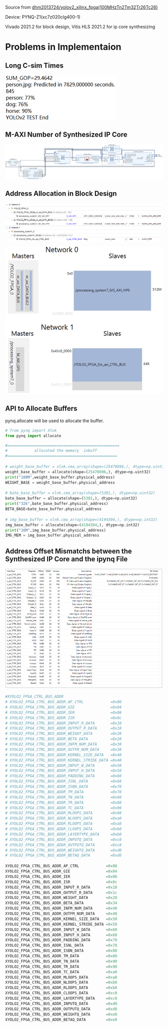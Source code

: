 Source from [dhm2013724/yolov2_xilinx_fpga(100MHzTn2Tm32Tr26Tc26)](https://github.com/dhm2013724/yolov2_xilinx_fpga/tree/100MHzTn2Tm32Tr26Tc26)

Device: PYNQ-Z1(xc7z020clg400-1)

Vivado 2021.2 for block design, Vitis HLS 2021.2 for ip core synthesizing

# Problems in Implementaion

## Long C-sim Times

![Alt text](pic/c_sim_time.png)

## M-AXI Number of Synthesized IP Core

![Alt text](pic/bd.png)

## Address Allocation in Block Design

![Alt text](pic/bd_addr1.png)

![Alt text](pic/bd_addr0.png)

## API to Allocate Buffers

pynq.allocate will be used to allocate the buffer.

```python
# from pynq import Xlnk
from pynq import allocate
```
```python
#==================================================
#            allocated the memory  inbuff
#=================================================

# weight_base_buffer = xlnk.cma_array(shape=(25470896,), dtype=np.uint32)
weight_base_buffer = allocate(shape=(25470896,), dtype=np.uint32)
print("100M",weight_base_buffer.physical_address)
WEIGHT_BASE = weight_base_buffer.physical_address

# bate_base_buffer = xlnk.cma_array(shape=(5381,), dtype=np.uint32)
bate_base_buffer = allocate(shape=(5381,), dtype=np.uint32)
print("32k",bate_base_buffer.physical_address)
BETA_BASE=bate_base_buffer.physical_address

# img_base_buffer = xlnk.cma_array(shape=(4194304,), dtype=np.int32)
img_base_buffer = allocate(shape=(4194304,), dtype=np.int32)
print("16M",img_base_buffer.physical_address)
IMG_MEM = img_base_buffer.physical_address
```

## Address Offset Mismatchs between the Synthesized IP Core and the ipynq File

![Alt text](pic/offset.png)
```python
#XYOLO2_FPGA_CTRL_BUS_ADDR 
# XYOLO2_FPGA_CTRL_BUS_ADDR_AP_CTRL            =0x00
# XYOLO2_FPGA_CTRL_BUS_ADDR_GIE                =0x04
# XYOLO2_FPGA_CTRL_BUS_ADDR_IER                =0x08
# XYOLO2_FPGA_CTRL_BUS_ADDR_ISR                =0x0c
# XYOLO2_FPGA_CTRL_BUS_ADDR_INPUT_R_DATA       =0x10
# XYOLO2_FPGA_CTRL_BUS_ADDR_OUTPUT_R_DATA      =0x18
# XYOLO2_FPGA_CTRL_BUS_ADDR_WEIGHT_DATA        =0x20
# XYOLO2_FPGA_CTRL_BUS_ADDR_BETA_DATA          =0x28
# XYOLO2_FPGA_CTRL_BUS_ADDR_INFM_NUM_DATA      =0x30
# XYOLO2_FPGA_CTRL_BUS_ADDR_OUTFM_NUM_DATA     =0x38
# XYOLO2_FPGA_CTRL_BUS_ADDR_KERNEL_SIZE_DATA   =0x40
# XYOLO2_FPGA_CTRL_BUS_ADDR_KERNEL_STRIDE_DATA =0x48
# XYOLO2_FPGA_CTRL_BUS_ADDR_INPUT_W_DATA       =0x50
# XYOLO2_FPGA_CTRL_BUS_ADDR_INPUT_H_DATA       =0x58
# XYOLO2_FPGA_CTRL_BUS_ADDR_PADDING_DATA       =0x60
# XYOLO2_FPGA_CTRL_BUS_ADDR_ISNL_DATA          =0x68
# XYOLO2_FPGA_CTRL_BUS_ADDR_ISBN_DATA          =0x70
# XYOLO2_FPGA_CTRL_BUS_ADDR_TM_DATA            =0x78
# XYOLO2_FPGA_CTRL_BUS_ADDR_TN_DATA            =0x80
# XYOLO2_FPGA_CTRL_BUS_ADDR_TR_DATA            =0x88
# XYOLO2_FPGA_CTRL_BUS_ADDR_TC_DATA            =0x90
# XYOLO2_FPGA_CTRL_BUS_ADDR_MLOOPS_DATA        =0x98
# XYOLO2_FPGA_CTRL_BUS_ADDR_NLOOPS_DATA        =0xa0
# XYOLO2_FPGA_CTRL_BUS_ADDR_RLOOPS_DATA        =0xa8
# XYOLO2_FPGA_CTRL_BUS_ADDR_CLOOPS_DATA        =0xb0
# XYOLO2_FPGA_CTRL_BUS_ADDR_LAYERTYPE_DATA     =0xb8
# XYOLO2_FPGA_CTRL_BUS_ADDR_INPUTQ_DATA        =0xc0
# XYOLO2_FPGA_CTRL_BUS_ADDR_OUTPUTQ_DATA       =0xc8
# XYOLO2_FPGA_CTRL_BUS_ADDR_WEIGHTQ_DATA       =0xd0
# XYOLO2_FPGA_CTRL_BUS_ADDR_BETAQ_DATA         =0xd8

XYOLO2_FPGA_CTRL_BUS_ADDR_AP_CTRL            =0x00
XYOLO2_FPGA_CTRL_BUS_ADDR_GIE                =0x04
XYOLO2_FPGA_CTRL_BUS_ADDR_IER                =0x08
XYOLO2_FPGA_CTRL_BUS_ADDR_ISR                =0x0c
XYOLO2_FPGA_CTRL_BUS_ADDR_INPUT_R_DATA       =0x10
XYOLO2_FPGA_CTRL_BUS_ADDR_OUTPUT_R_DATA      =0x1c
XYOLO2_FPGA_CTRL_BUS_ADDR_WEIGHT_DATA        =0x28
XYOLO2_FPGA_CTRL_BUS_ADDR_BETA_DATA          =0x34
XYOLO2_FPGA_CTRL_BUS_ADDR_INFM_NUM_DATA      =0x40
XYOLO2_FPGA_CTRL_BUS_ADDR_OUTFM_NUM_DATA     =0x48
XYOLO2_FPGA_CTRL_BUS_ADDR_KERNEL_SIZE_DATA   =0x50
XYOLO2_FPGA_CTRL_BUS_ADDR_KERNEL_STRIDE_DATA =0x58
XYOLO2_FPGA_CTRL_BUS_ADDR_INPUT_W_DATA       =0x60
XYOLO2_FPGA_CTRL_BUS_ADDR_INPUT_H_DATA       =0x68
XYOLO2_FPGA_CTRL_BUS_ADDR_PADDING_DATA       =0x70
XYOLO2_FPGA_CTRL_BUS_ADDR_ISNL_DATA          =0x78
XYOLO2_FPGA_CTRL_BUS_ADDR_ISBN_DATA          =0x80
XYOLO2_FPGA_CTRL_BUS_ADDR_TM_DATA            =0x88
XYOLO2_FPGA_CTRL_BUS_ADDR_TN_DATA            =0x90
XYOLO2_FPGA_CTRL_BUS_ADDR_TR_DATA            =0x98
XYOLO2_FPGA_CTRL_BUS_ADDR_TC_DATA            =0xa0
XYOLO2_FPGA_CTRL_BUS_ADDR_MLOOPS_DATA        =0xa8
XYOLO2_FPGA_CTRL_BUS_ADDR_NLOOPS_DATA        =0xb0
XYOLO2_FPGA_CTRL_BUS_ADDR_RLOOPS_DATA        =0xb8
XYOLO2_FPGA_CTRL_BUS_ADDR_CLOOPS_DATA        =0xc0
XYOLO2_FPGA_CTRL_BUS_ADDR_LAYERTYPE_DATA     =0xc8
XYOLO2_FPGA_CTRL_BUS_ADDR_INPUTQ_DATA        =0xd0
XYOLO2_FPGA_CTRL_BUS_ADDR_OUTPUTQ_DATA       =0xd8
XYOLO2_FPGA_CTRL_BUS_ADDR_WEIGHTQ_DATA       =0xe0
XYOLO2_FPGA_CTRL_BUS_ADDR_BETAQ_DATA         =0xe8
```